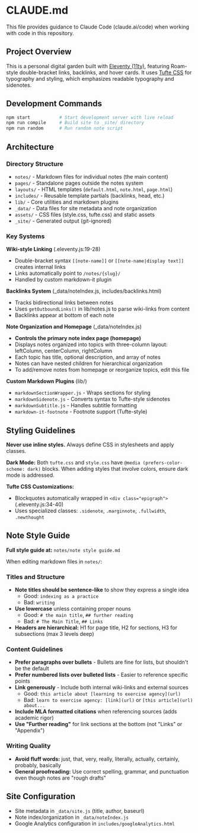 # CLAUDE.md

This file provides guidance to Claude Code (claude.ai/code) when working with code in this repository.

## Project Overview

This is a personal digital garden built with [Eleventy (11ty)](https://www.11ty.dev/), featuring Roam-style double-bracket links, backlinks, and hover cards. It uses [Tufte CSS](https://edwardtufte.github.io/tufte-css/) for typography and styling, which emphasizes readable typography and sidenotes.

## Development Commands

```bash
npm start           # Start development server with live reload
npm run compile     # Build site to _site/ directory
npm run random      # Run random note script
```

## Architecture

### Directory Structure

- `notes/` - Markdown files for individual notes (the main content)
- `pages/` - Standalone pages outside the notes system
- `layouts/` - HTML templates (`default.html`, `note.html`, `page.html`)
- `includes/` - Reusable template partials (backlinks, head, etc.)
- `lib/` - Core utilities and markdown plugins
- `_data/` - Data files for site metadata and note organization
- `assets/` - CSS files (style.css, tufte.css) and static assets
- `_site/` - Generated output (git-ignored)

### Key Systems

**Wiki-style Linking** (.eleventy.js:19-28)
- Double-bracket syntax `[[note-name]]` or `[[note-name|display text]]` creates internal links
- Links automatically point to `/notes/{slug}/`
- Handled by custom markdown-it plugin

**Backlinks System** (_data/noteIndex.js, includes/backlinks.html)
- Tracks bidirectional links between notes
- Uses `getOutboundLinks()` in lib/notes.js to parse wiki-links from content
- Backlinks appear at bottom of each note

**Note Organization and Homepage** (_data/noteIndex.js)
- **Controls the primary note index page (homepage)**
- Displays notes organized into topics with three-column layout: leftColumn, centerColumn, rightColumn
- Each topic has title, optional description, and array of notes
- Notes can have nested children for hierarchical organization
- To add/remove notes from homepage or reorganize topics, edit this file

**Custom Markdown Plugins** (lib/)
- `markdownSectionWrapper.js` - Wraps sections for styling
- `markdownSidenote.js` - Converts syntax to Tufte-style sidenotes
- `markdownSubtitle.js` - Handles subtitle formatting
- `markdown-it-footnote` - Footnote support (Tufte-style)

## Styling Guidelines

**Never use inline styles.** Always define CSS in stylesheets and apply classes.

**Dark Mode:** Both `tufte.css` and `style.css` have `@media (prefers-color-scheme: dark)` blocks. When adding styles that involve colors, ensure dark mode is addressed.

**Tufte CSS Customizations:**
- Blockquotes automatically wrapped in `<div class="epigraph">` (.eleventy.js:34-40)
- Uses specialized classes: `.sidenote`, `.marginnote`, `.fullwidth`, `.newthought`

## Note Style Guide

**Full style guide at:** `notes/note style guide.md`

When editing markdown files in `notes/`:

### Titles and Structure
- **Note titles should be sentence-like** to show they express a single idea
  - Good: `indexing as a practice`
  - Bad: `writing`
- **Use lowercase** unless containing proper nouns
  - Good: `# the main title`, `## further reading`
  - Bad: `# The Main Title`, `## Links`
- **Headers are hierarchical:** H1 for page title, H2 for sections, H3 for subsections (max 3 levels deep)

### Content Guidelines
- **Prefer paragraphs over bullets** - Bullets are fine for lists, but shouldn't be the default
- **Prefer numbered lists over bulleted lists** - Easier to reference specific points
- **Link generously** - Include both internal wiki-links and external sources
  - Good: `this article about [learning to exercise agency](url)`
  - Bad: `learn to exercise agency: [link](url)` or `[this article](url) about...`
- **Include MLA formatted citations** when referencing sources (adds academic rigor)
- **Use "Further reading"** for link sections at the bottom (not "Links" or "Appendix")

### Writing Quality
- **Avoid fluff words:** just, that, very, really, literally, actually, certainly, probably, basically
- **General proofreading:** Use correct spelling, grammar, and punctuation even though notes are "rough drafts"

## Site Configuration

- Site metadata in `_data/site.js` (title, author, baseurl)
- Note index/organization in `_data/noteIndex.js`
- Google Analytics configuration in `includes/googleAnalytics.html`
